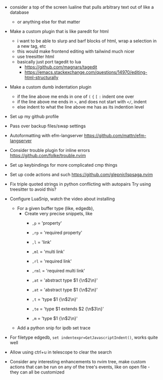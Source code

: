 - consider a top of the screen lualine that pulls arbitrary text out of like a database
    - or anything else for that matter

- Make a custom plugin that is like paredit for html
    - i want to be able to slurp and barf blocks of html, wrap a selection in a new tag, etc
    - this would make frontend editing with tailwind much nicer
    - use treesitter html
    - basically just port tagedit to lua
        - https://github.com/magnars/tagedit
        - https://emacs.stackexchange.com/questions/14970/editing-html-structurally

- Make a custom dumb indentation plugin
    - if the line above me ends in one of  `(` `{` `[` `:` indent one over
    - if the line above me ends in `>`, and does not start with `</`, indent
    - else indent to what the line above me has as its indention level

- Set up my github profile
- Pass over backup files/swap settings

- Autoformatting with efm-langserver
    https://github.com/mattn/efm-langserver

- Consider trouble plugin for inline errors
    https://github.com/folke/trouble.nvim

- Set up keybindings for more complicated cmp things
- Set up code actions and such
    https://github.com/glepnir/lspsaga.nvim

- Fix triple quoted strings in python conflicting with autopairs
    Try using treesitter to avoid this?

- Configure LuaSnip, watch the video about installing
    - For a given buffer type (like, edgedb),
        - Create very precise snippets, like
            - `,p` = 'property'
            - `,rp` = 'required property'

            - `,l` = 'link'
            - `,ml` = 'multi link'
            - `,rl` = 'required link'
            - `,rml` = 'required multi link'

            - `,at` = 'abstract type $1 {\n$2\n}'
            - `,at` = 'abstract type $1 {\n$2\n}'
            - `,t` = 'type $1 {\n$2\n}'
            - `,te` = 'type $1 extends $2 {\n$3\n}'
            - `,m` = 'type $1 {\n$2\n}'
    - Add a python snip for ipdb set trace

- For filetype edgedb, `set indentexpr=GetJavascriptIndent()`, works quite well

- Allow using ctrl+u in telescope to clear the search

- Consider any interesting enhancements to nvim tree, make custom actions that can be run on any of the tree's events, like on open file - they can all be customized
